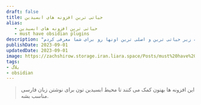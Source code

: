 ```yaml
---
draft: false
title: حیاتی ترین افزونه های ابسیدین
alias: 
   - حیاتی ترین افزونه های ابسیدین
   - must have obsidian plugins
description: "افزونه های مفید زیادی وجود داره که من توی مقاله زیر حیاتی ترین و اصلی ترین اونها رو برای شما معرفی کردم. "
publishDate: 2023-09-01
updatedDate: 2023-09-01
image: https://zachshirow.storage.iran.liara.space/Posts/must%20have%20obsidian%20plugins.jpg
tags: 
- بلاگ
- obsidian
---
```


> این افزونه ها بهتون کمک می کنند تا محیط ابسیدین تون برای نوشتن زبان فارسی مناسب بشه.


